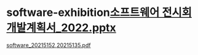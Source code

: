 # software-exhibition[소프트웨어 전시회 개발계획서_2022.pptx](https://github.com/nohhyunju0212/software-exhibition/files/9603766/_2022.pptx)
[software_20215152,20215135.pdf](https://github.com/nohhyunju0212/software-exhibition/files/9603778/software_20215152.20215135.pdf)

